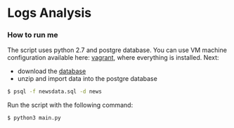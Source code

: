 # Logs Analysis
### How to run me
The script uses python 2.7 and postgre database. You can use VM machine configuration available here: [vagrant](https://s3.amazonaws.com/video.udacity-data.com/topher/2018/April/5acfbfa3_fsnd-virtual-machine/fsnd-virtual-machine.zip), where everything is installed.
Next:
- download the [database](https://d17h27t6h515a5.cloudfront.net/topher/2016/August/57b5f748_newsdata/newsdata.zip)
- unzip and import data into the postgre database
```sh
$ psql -f newsdata.sql -d news
```
Run the script with the following command:
```sh
$ python3 main.py
```
